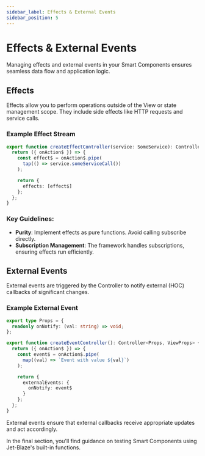 ```yaml
---
sidebar_label: Effects & External Events
sidebar_position: 5
---
```

# Effects & External Events

Managing effects and external events in your Smart Components ensures seamless data flow and application logic.

## Effects

Effects allow you to perform operations outside of the View or state management scope. They include side effects like HTTP requests and service calls.

### Example Effect Stream

```typescript
export function createEffectController(service: SomeService): Controller<Props, ViewProps> {
  return ({ onAction$ }) => {
    const effect$ = onAction$.pipe(
      tap(() => service.someServiceCall())
    );

    return {
      effects: [effect$]
    };
  };
}
```
### Key Guidelines:

 - **Purity**: Implement effects as pure functions. Avoid calling subscribe directly.
 - **Subscription Management**: The framework handles subscriptions, ensuring effects run efficiently.

## External Events

External events are triggered by the Controller to notify external (HOC) callbacks of significant changes.

### Example External Event
```typescript
export type Props = {
  readonly onNotify: (val: string) => void;
};

export function createEventController(): Controller<Props, ViewProps> {
  return ({ onAction$ }) => {
    const event$ = onAction$.pipe(
      map((val) => `Event with value ${val}`)
    );

    return {
      externalEvents: {
        onNotify: event$
      }
    };
  };
}
```

External events ensure that external callbacks receive appropriate updates and act accordingly.

In the final section, you'll find guidance on testing Smart Components using Jet-Blaze's built-in functions.